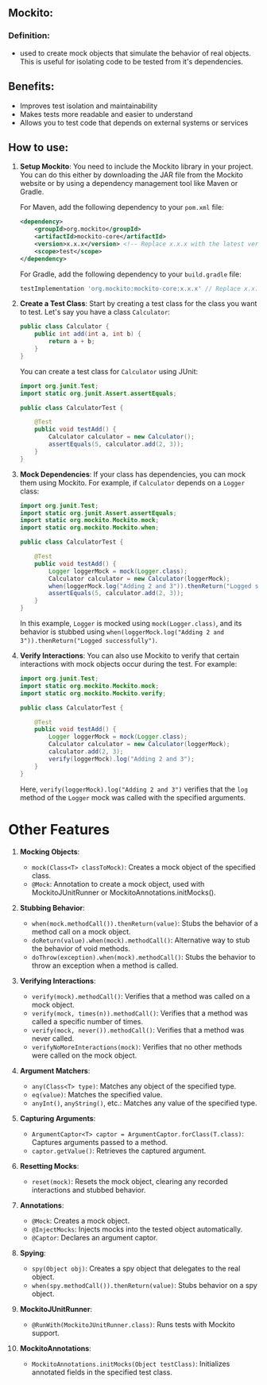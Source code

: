 ## Mockito:
### Definition:
- used to create mock objects that simulate the behavior of real objects. This is useful for isolating code to be tested from it's dependencies.
## Benefits:
- Improves test isolation and maintainability
- Makes tests more readable and easier to understand
- Allows you to test code that depends on external systems or services

## How to use:
1. **Setup Mockito**: You need to include the Mockito library in your project. You can do this either by downloading the JAR file from the Mockito website or by using a dependency management tool like Maven or Gradle.

    For Maven, add the following dependency to your `pom.xml` file:

    ```xml
    <dependency>
        <groupId>org.mockito</groupId>
        <artifactId>mockito-core</artifactId>
        <version>x.x.x</version> <!-- Replace x.x.x with the latest version -->
        <scope>test</scope>
    </dependency>
    ```

    For Gradle, add the following dependency to your `build.gradle` file:

    ```groovy
    testImplementation 'org.mockito:mockito-core:x.x.x' // Replace x.x.x with the latest version
    ```

2. **Create a Test Class**: Start by creating a test class for the class you want to test. Let's say you have a class `Calculator`:

    ```java
    public class Calculator {
        public int add(int a, int b) {
            return a + b;
        }
    }
    ```

    You can create a test class for `Calculator` using JUnit:

    ```java
    import org.junit.Test;
    import static org.junit.Assert.assertEquals;

    public class CalculatorTest {

        @Test
        public void testAdd() {
            Calculator calculator = new Calculator();
            assertEquals(5, calculator.add(2, 3));
        }
    }
    ```

3. **Mock Dependencies**: If your class has dependencies, you can mock them using Mockito. For example, if `Calculator` depends on a `Logger` class:

    ```java
    import org.junit.Test;
    import static org.junit.Assert.assertEquals;
    import static org.mockito.Mockito.mock;
    import static org.mockito.Mockito.when;

    public class CalculatorTest {

        @Test
        public void testAdd() {
            Logger loggerMock = mock(Logger.class);
            Calculator calculator = new Calculator(loggerMock);
            when(loggerMock.log("Adding 2 and 3")).thenReturn("Logged successfully");
            assertEquals(5, calculator.add(2, 3));
        }
    }
    ```

    In this example, `Logger` is mocked using `mock(Logger.class)`, and its behavior is stubbed using `when(loggerMock.log("Adding 2 and 3")).thenReturn("Logged successfully")`.

4. **Verify Interactions**: You can also use Mockito to verify that certain interactions with mock objects occur during the test. For example:

    ```java
    import org.junit.Test;
    import static org.mockito.Mockito.mock;
    import static org.mockito.Mockito.verify;

    public class CalculatorTest {

        @Test
        public void testAdd() {
            Logger loggerMock = mock(Logger.class);
            Calculator calculator = new Calculator(loggerMock);
            calculator.add(2, 3);
            verify(loggerMock).log("Adding 2 and 3");
        }
    }
    ```

    Here, `verify(loggerMock).log("Adding 2 and 3")` verifies that the `log` method of the `Logger` mock was called with the specified arguments.


# Other Features

1. **Mocking Objects**:
   - `mock(Class<T> classToMock)`: Creates a mock object of the specified class.
   - `@Mock`: Annotation to create a mock object, used with MockitoJUnitRunner or MockitoAnnotations.initMocks().

2. **Stubbing Behavior**:
   - `when(mock.methodCall()).thenReturn(value)`: Stubs the behavior of a method call on a mock object.
   - `doReturn(value).when(mock).methodCall()`: Alternative way to stub the behavior of void methods.
   - `doThrow(exception).when(mock).methodCall()`: Stubs the behavior to throw an exception when a method is called.

3. **Verifying Interactions**:
   - `verify(mock).methodCall()`: Verifies that a method was called on a mock object.
   - `verify(mock, times(n)).methodCall()`: Verifies that a method was called a specific number of times.
   - `verify(mock, never()).methodCall()`: Verifies that a method was never called.
   - `verifyNoMoreInteractions(mock)`: Verifies that no other methods were called on the mock object.

4. **Argument Matchers**:
   - `any(Class<T> type)`: Matches any object of the specified type.
   - `eq(value)`: Matches the specified value.
   - `anyInt()`, `anyString()`, etc.: Matches any value of the specified type.

5. **Capturing Arguments**:
   - `ArgumentCaptor<T> captor = ArgumentCaptor.forClass(T.class)`: Captures arguments passed to a method.
   - `captor.getValue()`: Retrieves the captured argument.

6. **Resetting Mocks**:
   - `reset(mock)`: Resets the mock object, clearing any recorded interactions and stubbed behavior.

7. **Annotations**:
   - `@Mock`: Creates a mock object.
   - `@InjectMocks`: Injects mocks into the tested object automatically.
   - `@Captor`: Declares an argument captor.

8. **Spying**:
   - `spy(Object obj)`: Creates a spy object that delegates to the real object.
   - `when(spy.methodCall()).thenReturn(value)`: Stubs behavior on a spy object.

9. **MockitoJUnitRunner**:
   - `@RunWith(MockitoJUnitRunner.class)`: Runs tests with Mockito support.

10. **MockitoAnnotations**:
    - `MockitoAnnotations.initMocks(Object testClass)`: Initializes annotated fields in the specified test class.